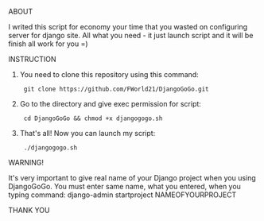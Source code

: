 ABOUT		       

I writed this script for economy your time that you
wasted on configuring server for django site. All
what you need - it just launch script and it will
be finish all work for you =)




INSTRUCTION		

1. You need to clone this repository using this command:
		
		git clone https://github.com/FWorld21/DjangoGoGo.git

2. Go to the directory and give exec permission for script:
		
		cd DjangoGoGo && chmod +x djangogogo.sh

3. That's all! Now you can launch my script:
		
		./djangogogo.sh



WARNING!		

It's very important to give real name of your Django
project when you using DjangoGoGo. You must enter
same name, what you entered, when you typing command:
	django-admin startproject NAMEOFYOURPROJECT



THANK YOU		
